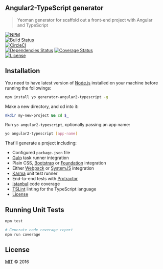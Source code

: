 ## Angular2-TypeScript generator
> Yeoman generator for scaffold out a front-end project with Angular and TypeScript

[![NPM](https://nodei.co/npm/generator-angular2-typescript.png?compact=true)](https://nodei.co/npm/generator-angular2-typescript/)	
[![Build Status](https://travis-ci.org/shibbir/generator-angular2-typescript.svg?branch=master)](https://travis-ci.org/shibbir/generator-angular2-typescript)	
[![CircleCI](https://circleci.com/gh/shibbir/generator-angular2-typescript.svg?style=shield)](https://circleci.com/gh/shibbir/generator-angular2-typescript)	
[![Dependencies Status](https://david-dm.org/shibbir/generator-angular2-typescript/status.svg)](https://david-dm.org/shibbir/generator-angular2-typescript)	
[![Coverage Status](https://coveralls.io/repos/github/shibbir/generator-angular2-typescript/badge.svg?branch=master)](https://coveralls.io/github/shibbir/generator-angular2-typescript?branch=master)	
[![License](https://img.shields.io/badge/license-MIT-blue.svg)](http://opensource.org/licenses/MIT)	

## Installation	

You need to have latest version of [Node.js](https://nodejs.org/en/) installed on your machine before running the followings:	

```bash	
npm install yo generator-angular2-typescript -g	
```	

Make a new directory, and cd into it:	
```bash	
mkdir my-new-project && cd $_	
```	

Run `yo angular2-typescript`, optionally passing an app name:	
```bash	
yo angular2-typescript [app-name]	
```	

That'll generate a project including:	

- Configured `package.json` file	
- [Gulp](http://gulpjs.com/) task runner integration	
- Plain CSS, [Bootstrap](http://getbootstrap.com/) or [Foundation](http://foundation.zurb.com/) integration	
- Either [Webpack](https://webpack.github.io/) or [SystemJS](https://github.com/systemjs/systemjs) integration	
- [Karma](https://karma-runner.github.io/) unit test runner	
- End-to-end tests with [Protractor](http://www.protractortest.org/)	
- [Istanbul](https://gotwarlost.github.io/istanbul/) code coverage	
- [TSLint](https://palantir.github.io/tslint/) linting for the TypeScript language	
- [License](https://spdx.org/licenses/)	

## Running Unit Tests	
```bash	
npm test

# Generate code coverage report	
npm run coverage	
```

## License
<a href="https://opensource.org/licenses/MIT">MIT</a> &copy; 2016
